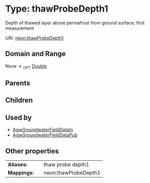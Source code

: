 
# Type: thawProbeDepth1


Depth of thawed layer above permafrost from ground surface; first measurement

URI: [neon:thawProbeDepth1](https://data.neonscience.org/thawProbeDepth1)


## Domain and Range

None ->  <sub>OPT</sub> [Double](types/Double.md)

## Parents


## Children


## Used by

 * [AgwGroundwaterFieldDataIn](AgwGroundwaterFieldDataIn.md)
 * [AgwGroundwaterFieldDataPub](AgwGroundwaterFieldDataPub.md)

## Other properties

|  |  |  |
| --- | --- | --- |
| **Aliases:** | | thaw probe depth1 |
| **Mappings:** | | neon:thawProbeDepth1 |

